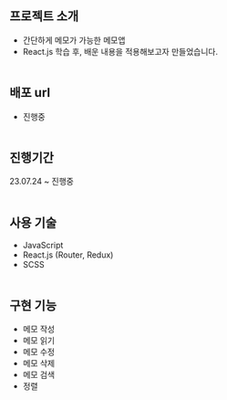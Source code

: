 ## 프로젝트 소개

- 간단하게 메모가 가능한 메모앱
- React.js 학습 후, 배운 내용을 적용해보고자 만들었습니다.
  <br>
  <br>

## 배포 url

- 진행중
  <br>
  <br>

## 진행기간

23.07.24 ~ 진행중
<br>
<br>

## 사용 기술

- JavaScript
- React.js (Router, Redux)
- SCSS
  <br>
  <br>

## 구현 기능

- 메모 작성
- 메모 읽기
- 메모 수정
- 메모 삭제
- 메모 검색
- 정렬
  <br>
  <br>

<!-- ## 구현기 및 회고록 -->


